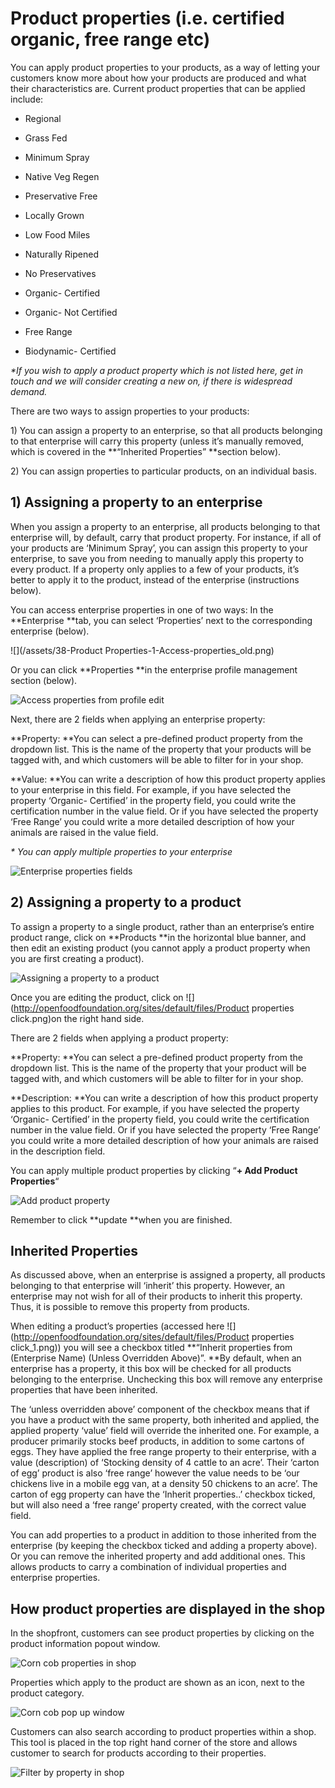 # Product properties \(i.e. certified organic, free range etc\)

You can apply product properties to your products, as a way of letting your customers know more about how your products are produced and what their characteristics are. Current product properties that can be applied include:

* Regional
* Grass Fed
* Minimum Spray
* Native Veg Regen
* Preservative Free
* Locally Grown
* Low Food Miles

* Naturally Ripened

* No Preservatives

* Organic- Certified

* Organic- Not Certified
* Free Range
* Biodynamic- Certified

_\*If you wish to apply a product property which is not listed here, get in touch and we will consider creating a new on, if there is widespread demand._

There are two ways to assign properties to your products:

1\) You can assign a property to an enterprise, so that all products belonging to that enterprise will carry this property \(unless it’s manually removed, which is covered in the **“Inherited Properties” **section below\).

2\) You can assign properties to particular products, on an individual basis.

## 1\) Assigning a property to an enterprise

When you assign a property to an enterprise, all products belonging to that enterprise will, by default, carry that product property. For instance, if all of your products are ‘Minimum Spray’, you can assign this property to your enterprise, to save you from needing to manually apply this property to every product. If a property only applies to a few of your products, it’s better to apply it to the product, instead of the enterprise \(instructions below\).

You can access enterprise properties in one of two ways: In the **Enterprise **tab, you can select ‘Properties’ next to the corresponding enterprise \(below\).

![](/assets/38-Product Properties-1-Access-properties_old.png)

Or you can click **Properties **in the enterprise profile management section \(below\).

![](https://openfoodnetwork.org/wp-content/uploads/2015/05/access-properties-2.png "Access properties from profile edit")

Next, there are 2 fields when applying an enterprise property:

**Property: **You can select a pre-defined product property from the dropdown list. This is the name of the property that your products will be tagged with, and which customers will be able to filter for in your shop.

**Value: **You can write a description of how this product property applies to your enterprise in this field. For example, if you have selected the property ‘Organic- Certified’ in the property field, you could write the certification number in the value field. Or if you have selected the property ‘Free Range’ you could write a more detailed description of how your animals are raised in the value field.

_\* You can apply multiple properties to your enterprise_

![](https://openfoodnetwork.org/wp-content/uploads/2015/05/ent-properties.png "Enterprise properties fields")

## 2\) Assigning a property to a product

To assign a property to a single product, rather than an enterprise’s entire product range, click on **Products **in the horizontal blue banner, and then edit an existing product \(you cannot apply a product property when you are first creating a product\).

![](https://openfoodnetwork.org/wp-content/uploads/2015/05/Property-to-product.png "Assigning a property to a product")

Once you are editing the product,  click on ![](http://openfoodfoundation.org/sites/default/files/Product properties click.png)on the right hand side.

There are 2 fields when applying a product property:

**Property: **You can select a pre-defined product property from the dropdown list. This is the name of the property that your product will be tagged with, and which customers will be able to filter for in your shop.

**Description: **You can write a description of how this product property applies to this product. For example, if you have selected the property ‘Organic- Certified’ in the property field, you could write the certification number in the value field. Or if you have selected the property ‘Free Range’ you could write a more detailed description of how your animals are raised in the description field.

You can apply multiple product properties by clicking “**+ Add Product Properties**“

![](https://openfoodnetwork.org/wp-content/uploads/2015/05/add-product-property.png "Add product property")

Remember to click **update **when you are finished.

## Inherited Properties

As discussed above, when an enterprise is assigned a property, all products belonging to that enterprise will ‘inherit’ this property. However, an enterprise may not wish for all of their products to inherit this property. Thus, it is possible to remove this property from products.

When editing a product’s properties \(accessed here ![](http://openfoodfoundation.org/sites/default/files/Product properties click_1.png)\) you will see a checkbox titled **“Inherit properties from \(Enterprise Name\) \(Unless Overridden Above\)”. **By default, when an enterprise has a property, it this box will be checked for all products belonging to the enterprise. Unchecking this box will remove any enterprise properties that have been inherited.

The ‘unless overridden above’ component of the checkbox means that if you have a product with the same property, both inherited and applied, the applied property ‘value’ field will override the inherited one. For example, a producer primarily stocks beef products, in addition to some cartons of eggs. They have applied the free range property to their enterprise, with a value \(description\) of ‘Stocking density of 4 cattle to an acre’. Their ‘carton of egg’ product is also ‘free range’ however the value needs to be ‘our chickens live in a mobile egg van, at a density 50 chickens to an acre’. The carton of egg property can have the ‘Inherit properties..’ checkbox ticked, but will also need a ‘free range’ property created, with the correct value field.

You can add properties to a product in addition to those inherited from the enterprise \(by keeping the checkbox ticked and adding a property above\). Or you can remove the inherited property and add additional ones. This allows products to carry a combination of individual properties and enterprise properties.

## How product properties are displayed in the shop

In the shopfront, customers can see product properties by clicking on the product information popout window.

![](https://openfoodnetwork.org/wp-content/uploads/2015/05/corn-cob-properties.png "Corn cob properties in shop")

Properties which apply to the product are shown as an icon, next to the product category.

![](https://openfoodnetwork.org/wp-content/uploads/2015/05/Corn-cob-pop-out-window.png "Corn cob pop up window")

Customers can also search according to product properties within a shop. This tool is placed in the top right hand corner of the store and allows customer to search for products according to their properties.

![](https://openfoodnetwork.org/wp-content/uploads/2015/05/filter-by-property.png "Filter by property in shop")

